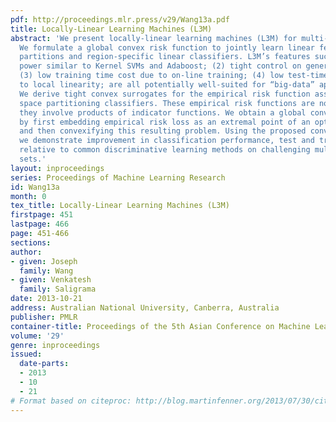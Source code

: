 ```yaml
---
pdf: http://proceedings.mlr.press/v29/Wang13a.pdf
title: Locally-Linear Learning Machines (L3M)
abstract: 'We present locally-linear learning machines (L3M) for multi-class classification.
  We formulate a global convex risk function to jointly learn linear feature space
  partitions and region-specific linear classifiers. L3M’s features such as: (1) discriminative
  power similar to Kernel SVMs and Adaboost; (2) tight control on generalization error;
  (3) low training time cost due to on-line training; (4) low test-time costs due
  to local linearity; are all potentially well-suited for “big-data” applications.
  We derive tight convex surrogates for the empirical risk function associated with
  space partitioning classifiers. These empirical risk functions are non-convex since
  they involve products of indicator functions. We obtain a global convex surrogate
  by first embedding empirical risk loss as an extremal point of an optimization problem
  and then convexifying this resulting problem. Using the proposed convex formulation,
  we demonstrate improvement in classification performance, test and training time
  relative to common discriminative learning methods on challenging multiclass data
  sets.'
layout: inproceedings
series: Proceedings of Machine Learning Research
id: Wang13a
month: 0
tex_title: Locally-Linear Learning Machines (L3M)
firstpage: 451
lastpage: 466
page: 451-466
sections: 
author:
- given: Joseph
  family: Wang
- given: Venkatesh
  family: Saligrama
date: 2013-10-21
address: Australian National University, Canberra, Australia
publisher: PMLR
container-title: Proceedings of the 5th Asian Conference on Machine Learning
volume: '29'
genre: inproceedings
issued:
  date-parts:
  - 2013
  - 10
  - 21
# Format based on citeproc: http://blog.martinfenner.org/2013/07/30/citeproc-yaml-for-bibliographies/
---
```

